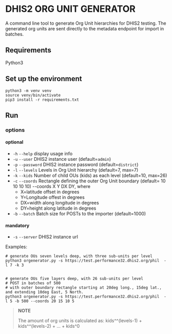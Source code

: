 # DHIS2 ORG UNIT GENERATOR

A command line tool to generate Org Unit hierarchies for DHIS2 testing.
The generated org units are sent directly to the metadata endpoint for import in batches.

## Requirements

Python3

## Set up the environment

```
python3 -m venv venv
source venv/bin/activate
pip3 install -r requirements.txt
```
## Run

###  options

#### optional

- `-h` `--help` display usage info
- `-u` `--user` DHIS2 instance user (default=`admin`)
- `-p` `--password` DHIS2 instance password (default=`district`)
- `-l` `--levels` Levels in Org Unit hierarchy (default=7, max=7)
- `-k` `--kids` Number of child OUs (kids) as each level (default=10, max=26)
- `-c` `--coords` Rectangle defining the outer Org Unit boundary (default= 10 10 10 10)
    --coords X Y DX DY, where
    - X=latitude offset in degrees
    - Y=Longitude offest in degrees
    - DX=width along longitude in degrees
    - DY=height along latitude in degrees
- `-b` `--batch` Batch size for POSTs to the importer (default=1000)

#### mandatory

- `-s` `--server` DHIS2 instance url


Examples:

```
# generate OUs seven levels deep, with three sub-units per level
python3 orgenerator.py -s https://test.performance32.dhis2.org/phil  -l 7 -k 3


# generate OUs five layers deep, with 26 sub-units per level
# POST in batches of 500
# with outer boundary rectangle starting at 20deg long., 15deg lat., and extending 10deg East, 5 North.
python3 orgenerator.py -s https://test.performance32.dhis2.org/phil  -l 5 -b 500 --coords 20 15 10 5

```


> **NOTE**
>
> The amount of org units is calculated as: kids^^(levels-1) + kids^^(levels-2) + ... + kids^0
